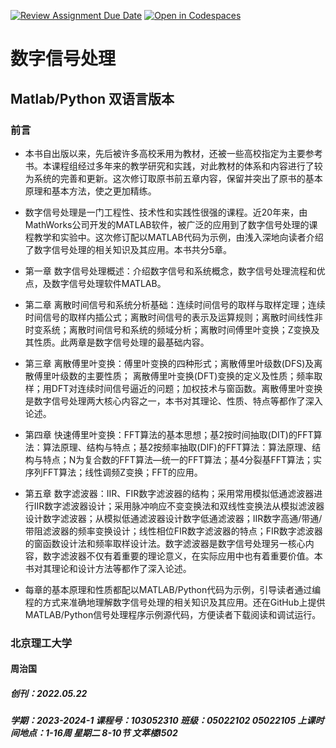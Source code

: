 [![Review Assignment Due Date](https://classroom.github.com/assets/deadline-readme-button-24ddc0f5d75046c5622901739e7c5dd533143b0c8e959d652212380cedb1ea36.svg)](https://classroom.github.com/a/pNpawlXA)
[![Open in Codespaces](https://classroom.github.com/assets/launch-codespace-7f7980b617ed060a017424585567c406b6ee15c891e84e1186181d67ecf80aa0.svg)](https://classroom.github.com/open-in-codespaces?assignment_repo_id=11632689)
# 数字信号处理

## Matlab/Python 双语言版本

### 前言

* 本书自出版以来，先后被许多高校釆用为教材，还被一些高校指定为主要参考书。本课程组经过多年来的教学研究和实践，对此教材的体系和内容进行了较为系统的完善和更新。这次修订取原书前五章内容，保留并突出了原书的基本原理和基本方法，使之更加精练。

* 数字信号处理是一门工程性、技术性和实践性很强的课程。近20年来，由MathWorks公司开发的MATLAB软件，被广泛的应用到了数字信号处理的课程教学和实验中。这次修订配以MATLAB代码为示例，由浅入深地向读者介绍了数字信号处理的相关知识及其应用。本书共分5章。

* 第一章 数字信号处理概述：介绍数字信号和系统概念，数字信号处理流程和优点，及数字信号处理软件MATLAB。

* 第二章 离散时间信号和系统分析基础：连续时间信号的取样与取样定理；连续时间信号的取样内插公式；离散时间信号的表示及运算规则；离散时间线性非时变系统；离散时间信号和系统的频域分析；离散时间傅里叶变换；Z变换及其性质。此两章是数字信号处理的最基础内容。

* 第三章 离散傅里叶变换：傅里叶变换的四种形式；离散傅里叶级数(DFS)及离散傅里叶级数的主要性质； 离散傅里叶变换(DFT)变换的定义及性质；频率取样；用DFT对连续时间信号逼近的问题；加权技术与窗函数。离散傅里叶变换是数字信号处理两大核心内容之一，本书对其理论、性质、特点等都作了深入论述。

* 第四章 快速傅里叶变换：FFT算法的基本思想；基2按时间抽取(DIT)的FFT算法：算法原理、结构与特点；基2按频率抽取(DIF)的FFT算法：算法原理、结构与特点；N为复合数的FFT算法—统一的FFT算法；基4分裂基FFT算法；实序列FFT算法；线性调频Z变换；FFT的应用。

* 第五章 数字滤波器：IIR、FIR数字滤波器的结构；采用常用模拟低通滤波器进行IIR数字滤波器设计；采用脉冲响应不变变换法和双线性变换法从模拟滤波器设计数字滤波器；从模拟低通滤波器设计数字低通滤波器；IIR数字高通/带通/带阻滤波器的频率变换设计；线性相位FIR数字滤波器的特点；FIR数字滤波器的窗函数设计法和频率取样设计法。数字滤波器是数字信号处理另一核心内容，数字滤波器不仅有着重要的理论意义，在实际应用中也有着重要价值。本书对其理论和设计方法等都作了深入论述。

* 每章的基本原理和性质都配以MATLAB/Python代码为示例，引导读者通过编程的方式来准确地理解数字信号处理的相关知识及其应用。还在GitHub上提供MATLAB/Python信号处理程序示例源代码，方便读者下载阅读和调试运行。

### 北京理工大学

#### 周治国

##### 创刊：2022.05.22
##### 学期：2023-2024-1 课程号：103052310 班级：05022102 05022105 上课时间地点：1-16周 星期二 8-10节 文萃楼I502
